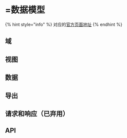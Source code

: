 # =数据模型

{% hint style="info" %}
对应的[官方页面地址](https://contributing.bitwarden.com/architecture/clients/overview)
{% endhint %}

## 域 <a href="#domain" id="domain"></a>

## 视图 <a href="#view" id="view"></a>

## 数据 <a href="#data" id="data"></a>

## 导出 <a href="#export" id="export"></a>

## 请求和响应（已弃用） <a href="#request-and-response-deprecated" id="request-and-response-deprecated"></a>

## API <a href="#api" id="api"></a>
